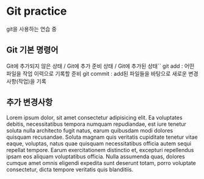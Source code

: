 # Git practice

git을 사용하는 연습 중

## Git 기본 명령어
Git에 추가되지 않은 상태 / Git에 추가 준비 상태 / Git에 추가된 상태``
git add : 어떤 파일을 작업 이력으로 기록할 준비
git commit : add된 파일들을 바탕으로 새로운 변경사항(작업)을 기록

## 추가 변경사항

Lorem ipsum dolor, sit amet consectetur adipisicing elit. Ea voluptates debitis, necessitatibus tempora numquam repudiandae, est iure tenetur soluta nulla architecto fugit natus, earum quibusdam modi dolores quisquam recusandae. Soluta magnam quis veritatis cupiditate tenetur vitae eaque, voluptas, natus quae quisquam necessitatibus officia autem sequi repellat tempore. Earum exercitationem distinctio et, excepturi repellendus ipsam eos aliquam voluptatibus officia. Nulla assumenda quas, dolores cumque amet omnis eligendi expedita sunt deserunt totam, porro voluptate consectetur, dicta tempore veritatis quis blanditiis.


